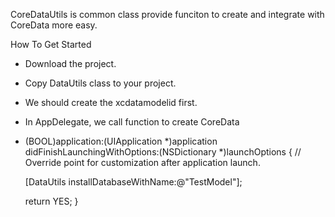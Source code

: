 CoreDataUtils is common class provide funciton to create and integrate with CoreData more easy.

How To Get Started

- Download the project.
- Copy DataUtils class to your project.
- We should create the xcdatamodelid first.

- In AppDelegate, we call function to create CoreData

- (BOOL)application:(UIApplication *)application didFinishLaunchingWithOptions:(NSDictionary *)launchOptions {
    // Override point for customization after application launch.

    [DataUtils installDatabaseWithName:@"TestModel"];

    return YES;
}
